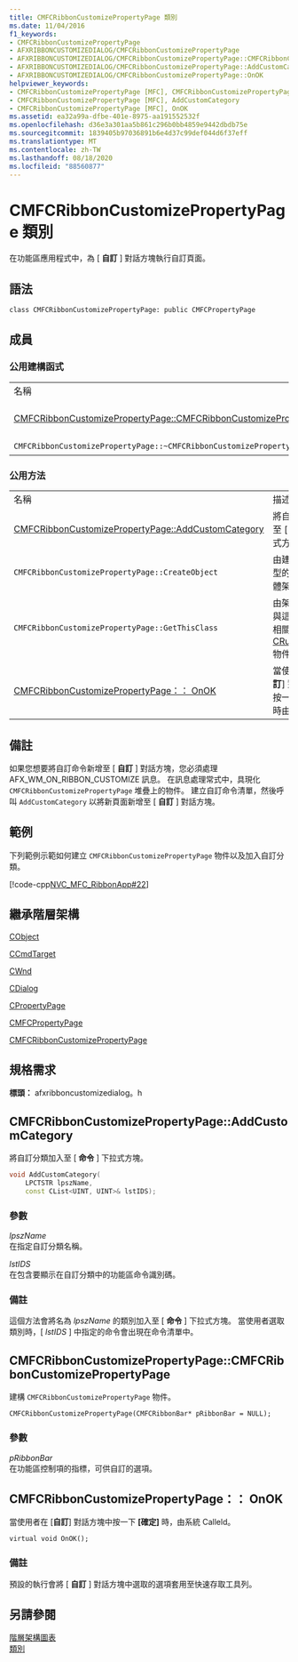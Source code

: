 ```yaml
---
title: CMFCRibbonCustomizePropertyPage 類別
ms.date: 11/04/2016
f1_keywords:
- CMFCRibbonCustomizePropertyPage
- AFXRIBBONCUSTOMIZEDIALOG/CMFCRibbonCustomizePropertyPage
- AFXRIBBONCUSTOMIZEDIALOG/CMFCRibbonCustomizePropertyPage::CMFCRibbonCustomizePropertyPage
- AFXRIBBONCUSTOMIZEDIALOG/CMFCRibbonCustomizePropertyPage::AddCustomCategory
- AFXRIBBONCUSTOMIZEDIALOG/CMFCRibbonCustomizePropertyPage::OnOK
helpviewer_keywords:
- CMFCRibbonCustomizePropertyPage [MFC], CMFCRibbonCustomizePropertyPage
- CMFCRibbonCustomizePropertyPage [MFC], AddCustomCategory
- CMFCRibbonCustomizePropertyPage [MFC], OnOK
ms.assetid: ea32a99a-dfbe-401e-8975-aa191552532f
ms.openlocfilehash: d36e3a301aa5b861c296b0bb4859e9442dbdb75e
ms.sourcegitcommit: 1839405b97036891b6e4d37c99def044d6f37eff
ms.translationtype: MT
ms.contentlocale: zh-TW
ms.lasthandoff: 08/18/2020
ms.locfileid: "88560877"
---
```

# <a name="cmfcribboncustomizepropertypage-class"></a>CMFCRibbonCustomizePropertyPage 類別

在功能區應用程式中，為 [ **自訂** ] 對話方塊執行自訂頁面。

## <a name="syntax"></a>語法

```
class CMFCRibbonCustomizePropertyPage: public CMFCPropertyPage
```

## <a name="members"></a>成員

### <a name="public-constructors"></a>公用建構函式

|||
|-|-|
|名稱|描述|
|[CMFCRibbonCustomizePropertyPage::CMFCRibbonCustomizePropertyPage](#cmfcribboncustomizepropertypage)|建構 `CMFCRibbonCustomizePropertyPage` 物件。|
|`CMFCRibbonCustomizePropertyPage::~CMFCRibbonCustomizePropertyPage`|解構函式。|

### <a name="public-methods"></a>公用方法

|||
|-|-|
|名稱|描述|
|[CMFCRibbonCustomizePropertyPage::AddCustomCategory](#addcustomcategory)|將自訂分類加入至 [ **命令** ] 下拉式方塊。|
|`CMFCRibbonCustomizePropertyPage::CreateObject`|由建立此類別類型的動態執行個體架構所使用。|
|`CMFCRibbonCustomizePropertyPage::GetThisClass`|由架構用來取得與這個類別類型相關聯之 [CRuntimeClass](../../mfc/reference/cruntimeclass-structure.md) 物件的指標。|
|[CMFCRibbonCustomizePropertyPage：： OnOK](#onok)|當使用者在 [**自訂**] 對話方塊中按一下 **[確定]** 時由系統呼叫。|

## <a name="remarks"></a>備註

如果您想要將自訂命令新增至 [ **自訂** ] 對話方塊，您必須處理 AFX_WM_ON_RIBBON_CUSTOMIZE 訊息。 在訊息處理常式中，具現化 `CMFCRibbonCustomizePropertyPage` 堆疊上的物件。 建立自訂命令清單，然後呼叫 `AddCustomCategory` 以將新頁面新增至 [ **自訂** ] 對話方塊。

## <a name="example"></a>範例

下列範例示範如何建立 `CMFCRibbonCustomizePropertyPage` 物件以及加入自訂分類。

[!code-cpp[NVC_MFC_RibbonApp#22](../../mfc/reference/codesnippet/cpp/cmfcribboncustomizepropertypage-class_1.cpp)]

## <a name="inheritance-hierarchy"></a>繼承階層架構

[CObject](../../mfc/reference/cobject-class.md)

[CCmdTarget](../../mfc/reference/ccmdtarget-class.md)

[CWnd](../../mfc/reference/cwnd-class.md)

[CDialog](../../mfc/reference/cdialog-class.md)

[CPropertyPage](../../mfc/reference/cpropertypage-class.md)

[CMFCPropertyPage](../../mfc/reference/cmfcpropertypage-class.md)

[CMFCRibbonCustomizePropertyPage](../../mfc/reference/cmfcribboncustomizepropertypage-class.md)

## <a name="requirements"></a>規格需求

**標頭：** afxribboncustomizedialog。h

## <a name="cmfcribboncustomizepropertypageaddcustomcategory"></a><a name="addcustomcategory"></a> CMFCRibbonCustomizePropertyPage::AddCustomCategory

將自訂分類加入至 [ **命令** ] 下拉式方塊。

```cpp
void AddCustomCategory(
    LPCTSTR lpszName,
    const CList<UINT, UINT>& lstIDS);
```

### <a name="parameters"></a>參數

*lpszName*\
在指定自訂分類名稱。

*lstIDS*\
在包含要顯示在自訂分類中的功能區命令識別碼。

### <a name="remarks"></a>備註

這個方法會將名為 *lpszName* 的類別加入至 [ **命令** ] 下拉式方塊。 當使用者選取類別時，[ *lstIDS* ] 中指定的命令會出現在命令清單中。

## <a name="cmfcribboncustomizepropertypagecmfcribboncustomizepropertypage"></a><a name="cmfcribboncustomizepropertypage"></a> CMFCRibbonCustomizePropertyPage::CMFCRibbonCustomizePropertyPage

建構 `CMFCRibbonCustomizePropertyPage` 物件。

```
CMFCRibbonCustomizePropertyPage(CMFCRibbonBar* pRibbonBar = NULL);
```

### <a name="parameters"></a>參數

*pRibbonBar*<br/>
在功能區控制項的指標，可供自訂的選項。

## <a name="cmfcribboncustomizepropertypageonok"></a><a name="onok"></a> CMFCRibbonCustomizePropertyPage：： OnOK

當使用者在 [**自訂**] 對話方塊中按一下 **[確定]** 時，由系統 Calleld。

```
virtual void OnOK();
```

### <a name="remarks"></a>備註

預設的執行會將 [ **自訂** ] 對話方塊中選取的選項套用至快速存取工具列。

## <a name="see-also"></a>另請參閱

[階層架構圖表](../../mfc/hierarchy-chart.md)<br/>
[類別](../../mfc/reference/mfc-classes.md)
